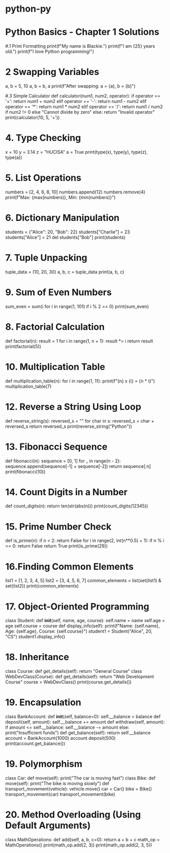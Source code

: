 # python-py
# Python Basics - Chapter 1 Solutions

#.1 Print Formatting
print(f"My name is Blackie.")
print(f"I am {25} years old.")
print(f"I love Python programming!")

# 2 Swapping Variables
a, b = 5, 10
a, b = b, a
print(f"After swapping: a = {a}, b = {b}")

#.3 Simple Calculator
def calculator(num1, num2, operator):
    if operator == '+':
        return num1 + num2
    elif operator == '-':
        return num1 - num2
    elif operator == '*':
        return num1 * num2
    elif operator == '/':
        return num1 / num2 if num2 != 0 else "Cannot divide by zero"
    else:
        return "Invalid operator"
print(calculator(10, 5, '+'))

# 4. Type Checking
x = 10
y = 3.14
z = "HUCISA"
a = True
print(type(x), type(y), type(z), type(a))

# 5. List Operations
numbers = [2, 4, 6, 8, 10]
numbers.append(12)
numbers.remove(4)
print(f"Max: {max(numbers)}, Min: {min(numbers)}")

# 6. Dictionary Manipulation
students = {"Alice": 20, "Bob": 22}
students["Charlie"] = 23
students["Alice"] = 21
del students["Bob"]
print(students)

# 7. Tuple Unpacking
tuple_data = (10, 20, 30)
a, b, c = tuple_data
print(a, b, c)

# 9. Sum of Even Numbers
sum_even = sum(i for i in range(1, 101) if i % 2 == 0)
print(sum_even)

# 8. Factorial Calculation
def factorial(n):
    result = 1
    for i in range(1, n + 1):
        result *= i
    return result
print(factorial(5))

# 10. Multiplication Table
def multiplication_table(n):
    for i in range(1, 11):
        print(f"{n} x {i} = {n * i}")
multiplication_table(7)

# 12. Reverse a String Using Loop
def reverse_string(s):
    reversed_s = ""
    for char in s:
        reversed_s = char + reversed_s
    return reversed_s
print(reverse_string("Python"))

# 13. Fibonacci Sequence
def fibonacci(n):
    sequence = [0, 1]
    for _ in range(n - 2):
        sequence.append(sequence[-1] + sequence[-2])
    return sequence[:n]
print(fibonacci(10))

# 14. Count Digits in a Number
def count_digits(n):
    return len(str(abs(n)))
print(count_digits(12345))

# 15. Prime Number Check
def is_prime(n):
    if n < 2:
        return False
    for i in range(2, int(n**0.5) + 1):
        if n % i == 0:
            return False
    return True
print(is_prime(29))

# 16.Finding Common Elements
list1 = [1, 2, 3, 4, 5]
list2 = [3, 4, 5, 6, 7]
common_elements = list(set(list1) & set(list2))
print(common_elements)

# 17. Object-Oriented Programming
class Student:
    def __init__(self, name, age, course):
        self.name = name
        self.age = age
        self.course = course
    def display_info(self):
        print(f"Name: {self.name}, Age: {self.age}, Course: {self.course}")
student1 = Student("Alice", 20, "CS")
student1.display_info()

# 18. Inheritance
class Course:
    def get_details(self):
        return "General Course"
class WebDevClass(Course):
    def get_details(self):
        return "Web Development Course"
course = WebDevClass()
print(course.get_details())

# 19. Encapsulation
class BankAccount:
    def __init__(self, balance=0):
        self.__balance = balance
    def deposit(self, amount):
        self.__balance += amount
    def withdraw(self, amount):
        if amount <= self.__balance:
            self.__balance -= amount
        else:
            print("Insufficient funds")
    def get_balance(self):
        return self.__balance
account = BankAccount(1000)
account.deposit(500)
print(account.get_balance())

# 19. Polymorphism
class Car:
    def move(self):
        print("The car is moving fast")
class Bike:
    def move(self):
        print("The bike is moving slowly")
def transport_movement(vehicle):
    vehicle.move()
car = Car()
bike = Bike()
transport_movement(car)
transport_movement(bike)

# 20. Method Overloading (Using Default Arguments)
class MathOperations:
    def add(self, a, b, c=0):
        return a + b + c
math_op = MathOperations()
print(math_op.add(2, 3))
print(math_op.add(2, 3, 5))
